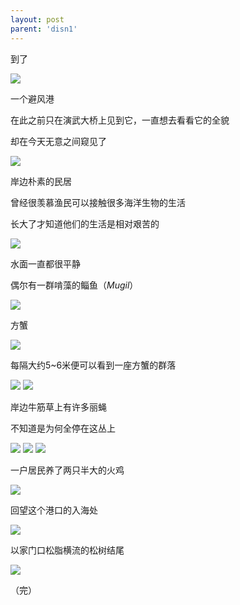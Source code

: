 ```yaml
---
layout: post
parent: 'disn1'
---
```

到了

<img class='disc' src='https://i.postimg.cc/4xdrSnLM/43.jpg'>

一个避风港

在此之前只在演武大桥上见到它，一直想去看看它的全貌

却在今天无意之间窥见了

<img class='disc' src='https://i.postimg.cc/vZNpFMCm/44.jpg'>

岸边朴素的民居

曾经很羡慕渔民可以接触很多海洋生物的生活

长大了才知道他们的生活是相对艰苦的

<img class='disc' src='https://i.postimg.cc/ydqtxj14/45.jpg'>

水面一直都很平静

偶尔有一群啃藻的鲻鱼（<i>Mugil</i>）

<img class='disc' src='https://i.postimg.cc/KY3CmwyD/46.jpg'>

方蟹

<img class='disc' src='https://i.postimg.cc/k4xZbSGV/47.jpg'>

每隔大约5~6米便可以看到一座方蟹的群落

<img class='disc' src='https://i.postimg.cc/L52WBsgx/48.jpg'>

<img class='disc' src='https://i.postimg.cc/QCmy6rph/49.jpg'>

岸边牛筋草上有许多丽蝇

不知道是为何全停在这丛上

<img class='disc' src='https://i.postimg.cc/HW9RWbFR/50.jpg'>

<img class='disc' src='https://i.postimg.cc/J47gsGLn/51.jpg'>

<img class='disc' src='https://i.postimg.cc/GhMfGdLj/52.jpg'>

一户居民养了两只半大的火鸡

<img class='disc' src='https://i.postimg.cc/NjSPCDr9/53.jpg'>

回望这个港口的入海处

<img class='disc' src='https://i.postimg.cc/sgvNJq1C/54.jpg'>

以家门口松脂横流的松树结尾

<img class='disc' src='https://i.postimg.cc/DzGp9GqC/55.jpg'>

（完）
